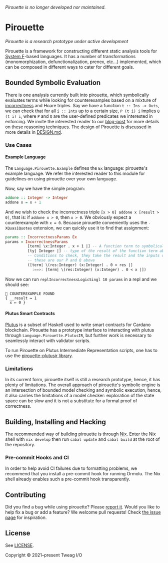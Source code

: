 _Pirouette is no longer developed nor maintained._

# Pirouette

_Pirouette is a research prototype under active development_

Pirouette is a framework for constructing different static
analysis tools for [System F]-based languages. It has a number of
transformations (monomorphization, defunctionalization, prenex, etc...) implemented,
which can be composed in different ways to cater for different goals.

[System F]: https://en.wikipedia.org/wiki/System_F

## Bounded Symbolic Evaluation

There is one analysis currently built into pirouette, which symbolically evaluates terms
while looking for counterexamples based on a mixture of [incorrectness] and Hoare triples.
Say we have a function `t :: Ins -> Outs`, we can check that for all `i :: Ints` up to a certain
size, `P (t i) i` implies `Q (t i) i`, where `P` and `Q` are the user-defined predicates we
interested in enforcing. We invite the interested reader to our [blog-post][tweag-blogpost] for more
details on these reasoning techniques.
The design of Pirouette is discussed in more details in [DESIGN.md](./DESIGN.md).

[incorrectness]: https://dl.acm.org/doi/pdf/10.1145/3371078
[tweag-blogpost]: https://www.tweag.io/blog/2022-07-01-pirouette-2/

### Use Cases

#### Example Language

The `Language.Pirouette.Example` defines the `Ex` language: pirouette's example language.
We refer the interested reader to this module for guidelines on using pirouette over
your own language.

Now, say we have the simple program:

```haskell
addone :: Integer -> Integer
addone x = x + 1
```

And we wish to check the incorrectness triple `[x > 0] addone x [result > 0]`, that
is: if `addone x > 0`, then `x > 0`. We obviously expect a counterexample with `x = 0`.
Because pirouette conveniently uses the `-XQuasiQuotes` extension, we can
quickly use it to find that assignment:

```haskell
params :: IncorrectnessParams Ex
params = IncorrectnessParams
          [term| \x:Integer . x + 1 |] -- A function term to symbolically evaluate, this is our t above
          [ty| Integer |] -- type of the result of the function term above
          -- Conditions to check, they take the result and the inputs of the function term,
          -- these are our P and Q above
          ([term| \(res:Integer) (x:Integer) . 0 < res |]
            :==>: [term| \(res:Integer) (x:Integer) . 0 < x |])
```

Now we can run `replIncorrectnessLogicSingl 10 params` in a repl and we should see:
```
💸 COUNTEREXAMPLE FOUND
{ __result ↦ 1
  x ↦ 0 }
```

#### Plutus Smart Contracts

[Plutus] is a subset of Haskell used to write smart contracts for Cardano blockchain.
Pirouette has a prototype interface to interacting with
plutus through `Language.Pirouette.PlutusIR`, but further work is necessary to
seamlessly interact with validator scripts.

To run Pirouette on Plutus Intermediate Representation scripts,
one has to use the [pirouette-plutusir library].

[Plutus]: https://plutus.readthedocs.io/en/latest/
[pirouette-plutusir library]: https://github.com/tweag/pirouette-plutusir

### Limitations

In its current form, pirouette itself is still a research prototype,
hence, it has plenty of limitations. The overall approach of pirouette's
symbolic engine is an intersection of bounded model checking and symbolic execution, hence,
it also carries the limitations of a model checker: exploration of the state space can be slow
and it is not a substitute for a formal proof of correctness.

## Building, Installing and Hacking

The recommended way of building pirouette is through [Nix].
Enter the Nix shell with `nix develop` then run `cabal update` and `cabal build` at the
root of the repository.

[Nix]: https://nixos.org/

### Pre-commit Hooks and CI

In order to help avoid CI failures due to formatting problems,
we recommend that you install a pre-commit hook for running Ormolu.
The Nix shell already enables such a pre-commit hook transparently.

## Contributing

Did you find a bug while using pirouette?
Please [report it][new-issue].
Would you like to help fix a bug or add a feature?
We welcome pull requests! Check [the issue page][issues] for inspiration.

[issues]: https://github.com/tweag/pirouette/issues
[new-issue]: https://github.com/tweag/pirouette/issues/new?assignees=&labels=type%3A+bug&template=bug_report.md

## License

See [LICENSE](LICENSE).

Copyright © 2021–present Tweag I/O
